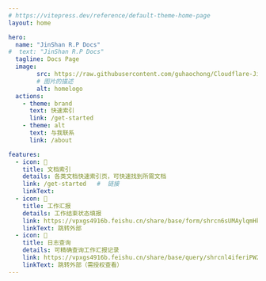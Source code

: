 ```yaml
---
# https://vitepress.dev/reference/default-theme-home-page
layout: home

hero:
  name: "JinShan R.P Docs"
#  text: "JinShan R.P Docs"
  tagline: Docs Page
  image:
        src: https://raw.githubusercontent.com/guhaochong/Cloudflare-JinShan-RelayProtection/main/docs/Images/homelogo.png
        # 图片的描述
        alt: homelogo
  actions:
    - theme: brand
      text: 快速索引
      link: /get-started
    - theme: alt
      text: 与我联系
      link: /about

features:
  - icon: 📑   
    title: 文档索引
    details: 各类文档快速索引页，可快速找到所需文档
    link: /get-started   #  链接
    linkText: 
  - icon: 📰
    title: 工作汇报
    details: 工作结束状态填报 
    link: https://vpxgs4916b.feishu.cn/share/base/form/shrcn6sUMAylqmHk3sRLb4zOZhg  #  链接
    linkText: 跳转外部
  - icon: 🔎
    title: 日志查询
    details: 可精确查询工作汇报记录
    link: https://vpxgs4916b.feishu.cn/share/base/query/shrcnl4iferiPW2Tp5m05PkBczb   #  链接
    linkText: 跳转外部（需授权查看）
---
```

